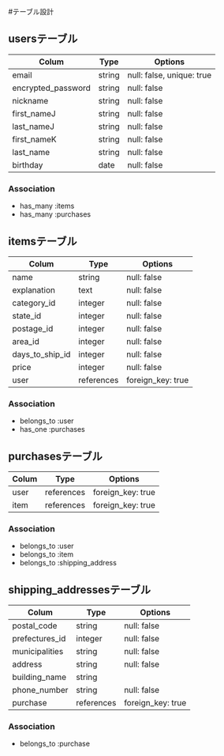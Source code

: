#テーブル設計

## usersテーブル

|  Colum               |  Type    |  Options                    |
|  ------------------  |  ------  |  -------------------------  |
|  email               |  string  |  null: false, unique: true  |
|  encrypted_password  |  string  |  null: false                |
|  nickname            |  string  |  null: false                |
|  first_nameJ         |  string  |  null: false                |
|  last_nameJ          |  string  |  null: false                |
|  first_nameK         |  string  |  null: false                |
|  last_name           |  string  |  null: false                |
|  birthday            |  date    |  null: false                |

### Association
- has_many :items
- has_many :purchases


## itemsテーブル

|  Colum            |  Type        |  Options            |
|  ---------------  |  ----------  |  -----------------  |
|  name             |  string      |  null: false        |
|  explanation      |  text        |  null: false        |
|  category_id      |  integer     |  null: false        |
|  state_id         |  integer     |  null: false        |
|  postage_id       |  integer     |  null: false        |
|  area_id          |  integer     |  null: false        |
|  days_to_ship_id  |  integer     |  null: false        |
|  price            |  integer     |  null: false        |
|  user             |  references  |  foreign_key: true  |

### Association
- belongs_to :user
- has_one :purchases


## purchasesテーブル

|  Colum          |  Type        |  Options            |
|  -------------  |  ----------  |  -----------------  |
|  user           |  references  |  foreign_key: true  |
|  item           |  references  |  foreign_key: true  |

### Association
- belongs_to :user
- belongs_to :item
- belongs_to :shipping_address


## shipping_addressesテーブル

|  Colum           |  Type        |  Options            |
|  --------------  |  ----------  |  -----------------  |
|  postal_code     |  string      |  null: false        |
|  prefectures_id  |  integer     |  null: false        |
|  municipalities  |  string      |  null: false        |
|  address         |  string      |  null: false        |
|  building_name   |  string      |                     |
|  phone_number    |  string      |  null: false        |
|  purchase        |  references  |  foreign_key: true  |

### Association
- belongs_to :purchase
